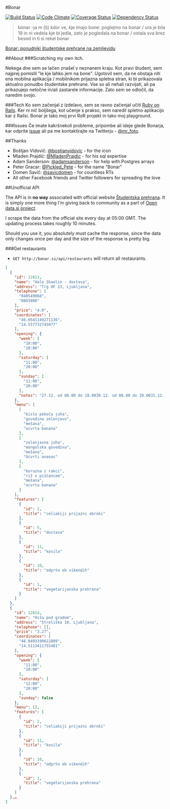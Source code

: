 #Bonar

[![Build Status](https://travis-ci.org/mrfoto/bonar.png)](https://travis-ci.org/mrfoto/bonar)
[![Code Climate](https://codeclimate.com/github/mrfoto/bonar.png)](https://codeclimate.com/github/mrfoto/bonar)
[![Coverage Status](https://coveralls.io/repos/mrfoto/bonar/badge.png)](https://coveralls.io/r/mrfoto/bonar)
[![Dependency Status](https://gemnasium.com/mrfoto/bonar.png)](https://gemnasium.com/mrfoto/bonar)

> bónar -ja m (ọ̑) kdor ve, kje imajo bone: poglejmo na bonar / ura je bila 19 in ni vedela kje bi jedla, zato je pogledala na bonar / ostala sva brez besed in ti si rekel bonar

[Bonar: ponudniki študentske prehrane na zemljevidu](http://bonar.si/)

##About
###Scratching my own itch.

Nekega dne sem se lačen znašel v neznanem kraju. Kot pravi študent, sem najprej pomislil "le kje lahko jem na bone". Ugotovil sem, da ne obstaja niti ena mobilna aplikacija / mobilnikom prijazna spletna stran, ki bi prikazovala aktualno ponudbo študentske prehrane. Vse so ali nehali razvijati, ali pa prikazujejo netočne in/ali zastarele informacije. Zato sem se odločil, da naredim svojo.

###Tech
Ko sem začenjal z izdelavo, sem se ravno začenjal učiti [Ruby on Rails](http://rubyonrails.org/). Ker ni nič boljšega, kot učenje s prakso, sem naredil spletno aplikacijo kar z Railsi. Bonar je tako moj prvi RoR projekt in tako moj playground.

###Issues
Če imate kakršnekoli probleme, pripombe ali ideje glede Bonarja, kar odprite [issue](https://github.com/mrfoto/bonar/issues) ali pa me kontaktirajte na Twitterju - [@mr_foto](https://twitter.com/mr_foto).

##Thanks

* Boštjan Vidovič: [@bostjanvidovic](https://twitter.com/bostjanvidovic) - for the icon
* Mladen Prajdić: [@MladenPrajdic](https://twitter.com/MladenPrajdic) - for his sql expertise
* Adam Sanderson: [@adamsanderson](https://github.com/adamsanderson) - for help with Postgres arrays
* Peter Gracar: [@Pickled_Pete](https://twitter.com/Pickled_Pete) - for the name "Bonar"
* Domen Savič: [@savicdomen](https://twitter.com/savicdomen) - for countless RTs
* All other Facebook friends and Twitter followers for spreading the love

##Unofficial API

The API is in **no way** associated with official website [Študentska prehrana](http://www.studentska-prehrana.si/). It is simply one more thing I'm giving back to community as a part of [Open data.si project](http://opendata.si/).

I scrape the data from the official site every day at 05:00 GMT. The updating process takes roughly 10 minutes.

Should you use it, you absolutely must cache the response, since the data only changes once per day and the size of the response is pretty big.

###Get restaurants

* `GET http://bonar.si/api/restaurants` will return all restaurants.

```json
[
  {
    "id": 12813,
    "name": "Halo Shaolin - dostava",
    "address": "Trg OF 13, Ljubljana",
    "telephone": [
      "040549068",
      "0803808"
    ],
    "price": "4.0",
    "coordinates": [
      "46.0541149271136",
      "14.557732745077"
    ],
    "opening": {
      "week": [
        "10:00",
        "20:00"
      ],
      "saturday": [
        "11:00",
        "20:00"
      ],
      "sunday": [
        "11:00",
        "20:00"
      ],
      "notes": "27.12. od 08.00 do 18.0030.12. od 08.00 do 20.0031.12. od 08.00 do 15.00"
    },
    "menu": [
      [
        "kislo pekoča juha",
        "govedina zelenjavo",
        "mešana",
        "ocvrta banana"
      ],
      [
        "zelenjavna juha",
        "mongolska govedina",
        "mešana",
        "Ocvrti ananas"
      ],
      [
        "koruzna z rakci",
        "riž s piščancem",
        "mešana",
        "ocvrta banana"
      ]
    ],
    "features": [
      {
        "id": 2,
        "title": "celiakiji prijazni obroki"
      },
      {
        "id": 5,
        "title": "dostava"
      },
      {
        "id": 11,
        "title": "kosila"
      },
      {
        "id": 10,
        "title": "odprto ob vikendih"
      },
      {
        "id": 1,
        "title": "vegetarijanska prehrana"
      }
    ]
  },
  {
    "id": 12814,
    "name": "Hiša pod gradom",
    "address": "Streliška 10, Ljubljana",
    "telephone": [],
    "price": "3.27",
    "coordinates": [
      "46.0493199622809",
      "14.5113411755481"
    ],
    "opening": {
      "week": [
        "11:00",
        "20:00"
      ],
      "saturday": [
        "12:00",
        "20:00"
      ],
      "sunday": false
    },
    "menu": [],
    "features": [
      {
        "id": 2,
        "title": "celiakiji prijazni obroki"
      },
      {
        "id": 11,
        "title": "kosila"
      },
      {
        "id": 10,
        "title": "odprto ob vikendih"
      },
      {
        "id": 1,
        "title": "vegetarijanska prehrana"
      }
    ]
  },…
]
```
